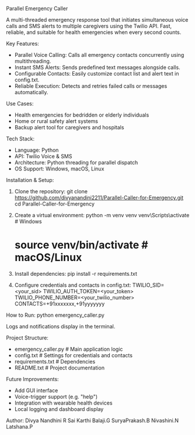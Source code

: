 Parallel Emergency Caller

A multi-threaded emergency response tool that initiates simultaneous voice calls and SMS alerts to multiple caregivers using the Twilio API. Fast, reliable, and suitable for health emergencies when every second counts.

Key Features:
- Parallel Voice Calling: Calls all emergency contacts concurrently using multithreading.
- Instant SMS Alerts: Sends predefined text messages alongside calls.
- Configurable Contacts: Easily customize contact list and alert text in config.txt.
- Reliable Execution: Detects and retries failed calls or messages automatically.

Use Cases:
- Health emergencies for bedridden or elderly individuals
- Home or rural safety alert systems
- Backup alert tool for caregivers and hospitals

Tech Stack:
- Language: Python
- API: Twilio Voice & SMS
- Architecture: Python threading for parallel dispatch
- OS Support: Windows, macOS, Linux

Installation & Setup:
1. Clone the repository:
   git clone https://github.com/divyanandini2211/Parallel-Caller-for-Emergency.git
   cd Parallel-Caller-for-Emergency

2. Create a virtual environment:
   python -m venv venv
   venv\Scripts\activate    # Windows
   # source venv/bin/activate  # macOS/Linux

3. Install dependencies:
   pip install -r requirements.txt

4. Configure credentials and contacts in config.txt:
   TWILIO_SID=<your_sid>
   TWILIO_AUTH_TOKEN=<your_token>
   TWILIO_PHONE_NUMBER=<your_twilio_number>
   CONTACTS=+91xxxxxxx,+91yyyyyyy

How to Run:
   python emergency_caller.py

Logs and notifications display in the terminal.

Project Structure:
- emergency_caller.py     # Main application logic
- config.txt              # Settings for credentials and contacts
- requirements.txt        # Dependencies
- README.txt              # Project documentation

Future Improvements:
- Add GUI interface
- Voice-trigger support (e.g. "help")
- Integration with wearable health devices
- Local logging and dashboard display

Author:
Divya Nandhini R
Sai Karthi Balaji.G
SuryaPrakash.B
Nivashini.N
Latshana.P


